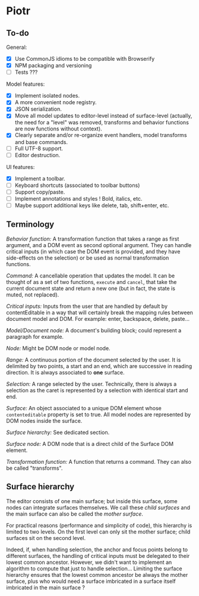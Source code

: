 # Piotr

## To-do

General:
- [x] Use CommonJS idioms to be compatible with Browserify
- [x] NPM packaging and versioning
- [ ] Tests ???

Model features:
- [x] Implement isolated nodes.
- [x] A more convenient node registry.
- [x] JSON serialization.
- [x] Move all model updates to editor-level instead of surface-level (actually, the need for a "level" was removed, transforms and behavior functions are now functions without context).
- [x] Clearly separate and/or re-organize event handlers, model transforms and
  base commands.
- [ ] Full UTF-8 support.
- [ ] Editor destruction.

UI features:
- [x] Implement a toolbar.
- [ ] Keyboard shortcuts (associated to toolbar buttons)
- [ ] Support copy/paste.
- [ ] Implement annotations and styles ! Bold, italics, etc.
- [ ] Maybe support additional keys like delete, tab, shift+enter, etc.

## Terminology

*Behavior function:* A transformation function that takes a range as first argument, and a DOM event as second optional argument. They can handle critical inputs (in which case the DOM event is provided, and they have side-effects on the selection) or be used as normal transformation functions.

*Command:* A cancellable operation that updates the model. It can be thought of as a set of two functions, `execute` and `cancel`, that take the current document state and return a new one (but in fact, the state is muted, not replaced).

*Critical inputs:* Inputs from the user that are handled by default by contentEditable in a way that will certainly break the mapping rules between document model and DOM. For example: enter, backspace, delete, paste…

*Model/Document node:* A document's building block; could represent a paragraph for example.

*Node:* Might be DOM node or model node.

*Range:* A continuous portion of the document selected by the user. It is delimited by two points, a start and an end, which are successive in reading direction. It is always associated to **one** surface.

*Selection:* A range selected by the user. Technically, there is always a selection as the caret is represented by a selection with identical start and end.

*Surface:* An object associated to a unique DOM element whose `contenteditable` property is set to true. All model nodes are represented by DOM nodes inside the surface.

*Surface hierarchy:* See dedicated section.

*Surface node:* A DOM node that is a direct child of the Surface DOM element.

*Transformation function:* A function that returns a command. They can also be called "transforms".

## Surface hierarchy

The editor consists of one main surface; but inside this surface, some nodes can integrate surfaces themselves. We call these *child surfaces* and the main surface can also be called the *mother surface*.

For practical reasons (performance and simplicity of code), this hierarchy is limited to two levels. On the first level can only sit the mother surface; child surfaces sit on the second level.

Indeed, if, when handling selection, the anchor and focus points belong to different surfaces, the handling of critical inputs must be delegated to their lowest common ancestor. However, we didn't want to implement an algorithm to compute that just to handle selection… Limiting the surface hierarchy ensures that the lowest common ancestor be always the mother surface, plus who would need a surface imbricated in a surface itself imbricated in the main surface ?
